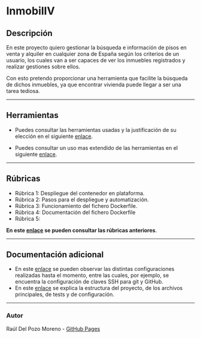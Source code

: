 # InmobilIV

## Descripción

En este proyecto quiero gestionar la búsqueda e información de pisos en venta y alquiler en cualquier zona de España según los criterios de un usuario, los cuales van a ser capaces de ver los inmuebles registrados y realizar gestiones sobre ellos.

Con esto pretendo proporcionar una herramienta que facilite la búsqueda de dichos inmuebles, ya que encontrar vivienda puede llegar a ser una tarea tediosa.

---
## Herramientas

- Puedes consultar las herramientas usadas y la justificación de su elección en el siguiente [enlace](docs/tools.md).

- Puedes consultar un uso mas extendido de las herramientas en el siguiente [enlace](docs/uso.md).

---
## Rúbricas

- Rúbrica 1: Despliegue del contenedor en plataforma.
- Rúbrica 2: Pasos para el despliegue y automatización.
- Rúbrica 3: Funcionamiento del fichero Dockerfile. 
- Rúbrica 4: Documentación del fichero Dockerfile
- Rúbrica 5:

**En este [enlace](docs/rubricas.md) se pueden consultar las rúbricas anteriores**. 

---
## Documentación adicional

- En este [enlace](docs/config.md) se pueden observar las distintas configuraciones realizadas hasta el momento, entre las cuales, por ejemplo, se encuentra la configuración de claves SSH para git y GitHub.
- En este [enlace](docs/codigo.md) se explica la estructura del proyecto, de los archivos principales, de tests y de configuración.


---
### Autor

Raúl Del Pozo Moreno - [GitHub Pages](https://rauldpm.github.io/InmobilIV/)